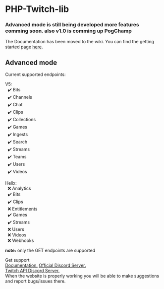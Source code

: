 
  

# PHP-Twitch-lib
  
  
### Advanced mode is still being developed more features comming soon. also v1.0 is comming up PogChamp
  
The Documentation has been moved to the wiki. You can find the getting started page [here](https://github.com/Dkamps18/PHP-Twitch-lib/wiki/getting-started).

## Advanced mode

Current supported endpoints:

V5:  
&nbsp; :heavy_check_mark: Bits  
&nbsp; :heavy_check_mark: Channels  
&nbsp; :heavy_check_mark: Chat  
&nbsp; :heavy_check_mark: Clips  
&nbsp; :heavy_check_mark: Collections  
&nbsp; :heavy_check_mark: Games  
&nbsp; :heavy_check_mark: Ingests  
&nbsp; :heavy_check_mark: Search  
&nbsp; :heavy_check_mark: Streams  
&nbsp; :heavy_check_mark: Teams  
&nbsp; :heavy_check_mark: Users  
&nbsp; :heavy_check_mark: Videos  
 
Helix:  
&nbsp; :x: Analytics  
&nbsp; :heavy_check_mark: Bits  
&nbsp; :heavy_check_mark: Clips  
&nbsp; :x: Entitlements  
&nbsp; :heavy_check_mark: Games  
&nbsp; :heavy_check_mark: Streams  
&nbsp; :x: Users  
&nbsp; :x: Videos  
&nbsp; :x: Webhooks  
  
**note:** only the GET endpoints are supported
  
Get support  
[Documentation.](https://github.com/Dkamps18/PHP-Twitch-lib/wiki) 
[Official Discord Server.](https://discord.gg/hdzHxHA)  
[Twitch API Discord Server.](https://discord.gg/QrPznX3)  
When the website is properly working you will be able to make suggestions and report bugs/issues there.